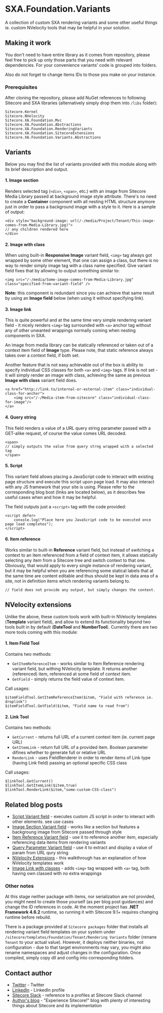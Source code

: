 # SXA.Foundation.Variants

A collection of custom SXA rendering variants and some other useful things ie. custom NVelocity tools that may be helpful in your solution.

## Making it work

You don't need to have entire library as it comes from repository, please feel free to pick up only those parts that you need with relevant dependencies. For your convenience variants' code is grouped into folders.

Also do not forget to change items IDs to those you make on your instance.

### Prerequisites

After cloning the repository, please add NuGet references to following Sitecore and SXA libraries (alternatively simply drop them into `/libs` folder):

```
Sitecore.Kernel
Sitecore.NVelocity
Sitecore.XA.Foundation.Mvc
Sitecore.XA.Foundation.Abstractions
Sitecore.XA.Foundation.RenderingVariants
Sitecore.XA.Foundation.SitecoreExtensions
Sitecore.XA.Foundation.Variants.Abstractions
```

## Variants

Below you may find the list of variants provided with this module along with its brief description and output.

#### 1. Image section

Renders selected tag (`<div>`, `<span>`, etc.) with an image from Sitecore Media Library passed at background image style attribute. There's no need to create a **Container** component with all nesting HTML structure anymore just in order to pass a background image with a style to it. 
Here is a sample of output:
```
<div style="background-image: url(/-/media/Project/Tenant/This-image-comes-from-Media-Library.jpg)">
// any children rendered here
</div>
```




#### 2. Image with class

When using built-in **Responsive Image** variant field, `<img>` tag always got wrapped by some other element, that one can assign a class, but there is no way to render simply image tag with a class name specified. Give variant field fixes that by allowing to output something similar to:

```
<img src="/-/media/Some-image-comes-from-Media-Library.jpg" class="specified-from-variant-field" />
```
**Note:** this component is redundant since you can achieve that same result by using an **Image field** below (when using it without specifying link).






#### 3. Image link

This is quite powerful and at the same time very simple rendering variant field - it nicely renders `<img>` tag surrounded with `<a>` anchor tag without any of other unwanted wrappings normally coming when nesting components in SXA.

An image from media library can be statically referenced or taken out of a context item field of **Image** type. Please note, that static reference always takes over a context field, if both set.

Another feature that is not easy achievable out of the box is ability to specify individual CSS classes for both `<a>` and `<img>` tags. If link is not set - it will simply render an image with class, achieving the same as previous **Image with class** variant field does.

```
<a href="http://link.to/internal-or-external-item" class="individual-class-for-anchor">
    <img src="/-/Media-item-from-sitecore" class="individual-class-for-image"/>
</a>
```






#### 4. Query string

This field renders a value of a URL query string parameter passed with a GET-alike request, of course the value comes URL decoded.

```
<span>
// simply outputs the value from query strng wrapped with a selected tag
</span>
```


#### 5. Script

This variant field allows placing a JavaScript code to interact with existing page structure and execute this script upon page load. It may also interact with any JS framework that your site is using. 
Please refer to the corresponding blog bost (links are located below), as it describes few useful cases when and how it may be helpful.

The field outputs just a `<script>` tag with the code provided:

```
<script defer>
    console.log("Place here you JavaScript code to be executed once page load completes");
</script>
```


#### 6. Item reference

Works similar to built-in **Reference** variant field, but instead of switching a context to an item referenced from a field of context item, it allows statically selecting any item from a Sitecore tree and switch context to that one. 
Obviously, that would apply to every single instance of rendering variant, but it may be helpful when you are referencing some statical labels that at the same time are content editable and thus should be kept in data area of a site, not in definition items which rendering variants belong to.

```
// field does not provide any output, but simply changes the context.
```


## NVelocity extensions

Unlike the above, these custom tools work with built-in NVelocity templates (**Template** variant field), and allow to extend its functionality beyond two tools built in by default (**DateTool** and **NumberTool**).
Currently there are two more tools coming with this module:

#### 1. Item Field Tool

Contains two methods:

* `GetItemReferenceItem` - works similar to Item Reference rendering variant field, but withing NVelocity template. It returns another (referenced) item, referenced at some field of context item.
* `GetField` - simply returns the field value of context item.

Call usages:

```
$itemFieldTool.GetItemReferenceItem($item, "Field with reference ie. droplink")
$itemFieldTool.GetField($item, "Field name to read from")
```




#### 2. Link Tool

Contains two methods:

* `GetCurrent` - returns full URL of a current context item (ie. current page URL)
* `GetItemLink` - return full URL of a provided item. Boolean parameter difines whether to generate full or relative URL
* `RenderLink` - uses FieldRenderer in order to render items of Link type (having Link field) passing an optional specific CSS class

Call usages:

```
$linkTool.GetCurrent()
$linkTool.GetItemLink($item,true)
$linkTool.RenderLink($item,"some-custom-CSS-class")
```

## Related blog posts

* [Script Variant field](http://blog.martinmiles.net/post/script-rendering-variant-field-in-sxa-why-would-one-need-it) - executes custom JS script in order to interact with other elements. see use cases
* [Image Section Variant field](http://blog.martinmiles.net/post/creating-a-custom-rendering-variant-section-to-render-element-with-background-image) - works like a section but features a backgroung image from Sitecore passed through style
* [Item Reference Variant field](http://blog.martinmiles.net/post/welcome-item-reference-a-rendering-variant-field-missing-out-of-the-box-in-SXA) - use it to reference another item, especially referencing data items from rendering variants
* [Query Parameter Variant field](http://blog.martinmiles.net/post/sxa-implementing-url-query-parameter-rendering-variant-with-little-efforts) - use it to extract and display a value of param from URL qury string 
* [NVelocity Extensions](http://blog.martinmiles.net/post/creating-custom-sxa-components-with-rendering-variants-and-almost-no-codebehind-on-an-example-of-social-share-buttons) - this walkthrough has an explanation of how NVelocity templates work
* [Image Link with classes](http://blog.martinmiles.net/post/image-tag-wrapped-with-anchor-both-having-own-classes-but-without-any-unwanted-component-wrappings-easy-not-oob-in-sxa-but-here-is-the-fix) - adds `<img>` tag wrapped with `<a>` tag, both having own classed with no extra wrappings 


### Other notes

At this stage neither package with items, nor serialization are not provided, you might need to create those yourself (as per blog post guidances) and change the ID references in code.
At the moment project has **.NET Framework 4.6.2** runtime, so running it with Sitecore 9.1+ requires changing runtime before rebuild.

There is a package provided at `Sitecore packages` folder that installs all rendering variant field templates on your system under `/sitecore/templates/Foundation/Tenant/Rendering Variants` folder (renane `Tenant` to your actual value). 
However, it deploys neither binaries, not configuration - due to that target environments may vary, you might also rename namespaces and adjust changes in the configuration. 
Once compiled, simply copy dll and config into corresponding folders.

## Contact author

* [Twitter](https://twitter.com/SitecoreMartin) - Twitter
* [LinkedIn](https://www.linkedin.com/in/martin-miles/) - LinkedIn profile
* [Sitecore Slack](https://sitecorechat.slack.com/team/U0KDE1VD3/) - reference to a profiles at Sitecore Slack channel
* [Author's blog](http://blog.MartinMiles.net/) - "Experience Sitecore!" blog with plenty of interesting things about Sitecore and its implementation